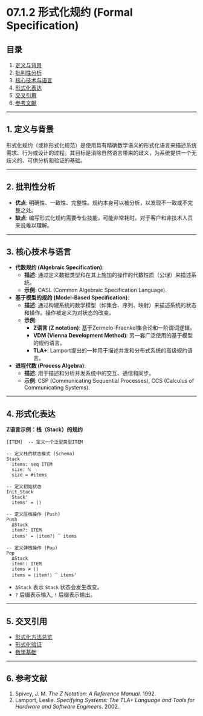 # 07.1.2 形式化规约 (Formal Specification)

## 目录

1.  [定义与背景](#1-定义与背景)
2.  [批判性分析](#2-批判性分析)
3.  [核心技术与语言](#3-核心技术与语言)
4.  [形式化表达](#4-形式化表达)
5.  [交叉引用](#5-交叉引用)
6.  [参考文献](#6-参考文献)

---

## 1. 定义与背景

形式化规约（或称形式化规范）是使用具有精确数学语义的形式化语言来描述系统需求、行为或设计的过程。其目标是消除自然语言带来的歧义，为系统提供一个无歧义的、可供分析和验证的基础。

---

## 2. 批判性分析

-   **优点**: 明确性、一致性、完整性。规约本身可以被分析，以发现不一致或不完整之处。
-   **缺点**: 编写形式化规约需要专业技能，可能非常耗时。对于客户和非技术人员来说难以理解。

---

## 3. 核心技术与语言

-   **代数规约 (Algebraic Specification)**:
    -   **描述**: 通过定义数据类型和在其上施加的操作的代数性质（公理）来描述系统。
    -   **示例**: CASL (Common Algebraic Specification Language).
-   **基于模型的规约 (Model-Based Specification)**:
    -   **描述**: 通过构建系统的数学模型（如集合、序列、映射）来描述系统的状态和操作。操作被定义为对状态的改变。
    -   **示例**:
        -   **Z语言 (Z notation)**: 基于Zermelo-Fraenkel集合论和一阶谓词逻辑。
        -   **VDM (Vienna Development Method)**: 另一套广泛使用的基于模型的规约语言。
        -   **TLA+**: Lamport提出的一种用于描述并发和分布式系统的高级规约语言。
-   **进程代数 (Process Algebra)**:
    -   **描述**: 用于描述和分析并发系统中的交互、通信和同步。
    -   **示例**: CSP (Communicating Sequential Processes), CCS (Calculus of Communicating Systems).

---

## 4. 形式化表达

**Z语言示例：栈（Stack）的规约**

```
[ITEM]  -- 定义一个泛型类型ITEM

-- 定义栈的状态模式 (Schema)
Stack
  items: seq ITEM
  size: ℕ
  size = #items

-- 定义初始状态
Init_Stack
  Stack'
  items' = ⟨⟩

-- 定义压栈操作 (Push)
Push
  ΔStack
  item?: ITEM
  items' = ⟨item?⟩ ⁀ items

-- 定义弹栈操作 (Pop)
Pop
  ΔStack
  item!: ITEM
  items ≠ ⟨⟩
  items = ⟨item!⟩ ⁀ items'
```
-   `ΔStack` 表示 `Stack` 状态会发生改变。
-   `?` 后缀表示输入, `!` 后缀表示输出。

---

## 5. 交叉引用

-   [形式化方法总览](./README.md)
-   [形式化验证](./07.1.3_Formal_Verification.md)
-   [数学基础](../../02_Mathematical_Foundations/README.md)

---

## 6. 参考文献

1.  Spivey, J. M. *The Z Notation: A Reference Manual*. 1992.
2.  Lamport, Leslie. *Specifying Systems: The TLA+ Language and Tools for Hardware and Software Engineers*. 2002. 